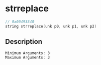 # strreplace
```c
// 0x00493340
string strreplace(unk p0, unk p1, unk p2)
```
## Description
```
Minimum Arguments: 3
Maximum Arguments: 3
```

